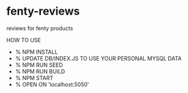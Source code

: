 # fenty-reviews
reviews for fenty products

HOW TO USE

* % NPM INSTALL
* % UPDATE DB/INDEX.JS TO USE YOUR PERSONAL MYSQL DATA
* % NPM RUN SEED
* % NPM RUN BUILD
* % NPM START
* % OPEN ON 'localhost:5050'